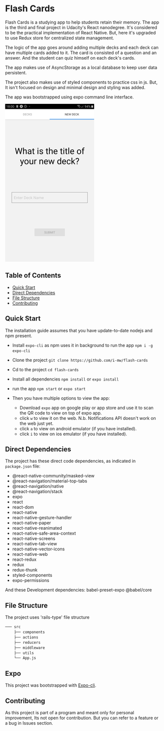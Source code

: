 # Flash Cards

Flash Cards is a studying app to help students retain their memory. The app is the third and final project in Udacity's React nanodegree. It's considered to be the practical implementation of React Native. But, here it's upgraded to use Redux store for centralized state management.


The logic of the app goes around adding multiple decks and each deck can have multiple cards added to it. The card is consisted of a question and an answer. And the student can quiz himself on each deck's cards.

The app makes use of AsyncStorage as a local database to keep user data persistent.

The project also makes use of styled components to practice css in js. But, It isn't focused on design and minimal design and styling was added.

The app was bootstrapped using expo command line interface.

![screenshot](assets/screenshot.png)

## Table of Contents

* [Quick Start](#quick-start)
* [Direct Dependencies](#direct-dependencies)
* [File Structure](#file-structure)
* [Contributing](#contributing)

## Quick Start

The installation guide assumes that you have update-to-date nodejs and npm present.

* Install `expo-cli` as npm uses it in background to run the app
  `npm i -g expo-cli`

* Clone the project
  `git clone https://github.com/i-mw/flash-cards`

* Cd to the project
  `cd flash-cards`

* Install all dependencies
  `npm install` or `expo install`

* run the app
  `npm start` or `expo start`

* Then you have multiple options to view the app:
  * Download `expo` app on google play or app store and use it to scan the QR code to view on top of expo app.
  * click `w` to view it on the web. N.b. Notifications API doesn't work on the web just yet.
  * click `a` to view on android emulator (if you have installed).
  * click `i` to view on ios emulator (if you have installed).


## Direct Dependencies

The project has these direct code dependencies, as indicated in `package.json` file:

*  @react-native-community/masked-view
*  @react-navigation/material-top-tabs
*  @react-navigation/native
*  @react-navigation/stack
*  expo
*  react
*  react-dom
*  react-native
*  react-native-gesture-handler
*  react-native-paper
*  react-native-reanimated
*  react-native-safe-area-context
*  react-native-screens
*  react-native-tab-view
*  react-native-vector-icons
*  react-native-web
*  react-redux
*  redux
*  redux-thunk
*  styled-components
*  expo-permissions

And these Development dependencies:
  babel-preset-expo
  @babel/core

## File Structure

The project uses 'rails-type' file structure

```bash
─── src
    ├── components 
    ├── actions
    ├── reducers
    ├── middleware
    ├── utils
    └── App.js
```

## Expo

This project was bootstrapped with [Expo-cli](https://docs.expo.io/versions/latest/workflow/expo-cli).

## Contributing

As this project is part of a program and meant only for personal improvement, Its not open for contribution. But you can refer to a feature or a bug in Issues section.
